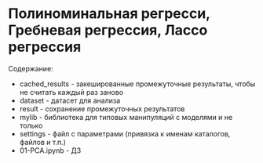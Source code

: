 # Полиноминальная регресси, Гребневая регрессия, Лассо регрессия

Содержание:
  * cached_results - закешированные промежуточные результаты, чтобы не считать каждый раз заново
  * dataset - датасет для анализа
  * result - сохранение промежуточных результатов
  * mylib - библиотека для типовых манипуляций с моделями и не только  
  * settings - файл с параметрами (привязка к именам каталогов, файлов и т.п.)
  * 01-PCA.ipynb - ДЗ
  
